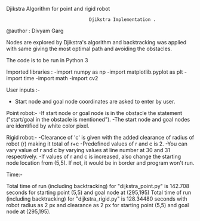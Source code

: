 Djikstra Algorithm for point and rigid robot

                                   Djikstra Implementation . 
@author : Divyam Garg

Nodes are explored by Djikstra's algorithm and backtracking was applied with same giving the most optimal path and avoiding the obstacles.

The code is to be run in Python 3

Imported libraries : -import numpy as np -import matplotlib.pyplot as plt -import time -import math -import cv2

User inputs :-
- Start node and goal node coordinates are asked to enter by user.

Point robot:- -If start node or goal node is in the obstacle the statement ("start/goal in the obstacle is mentioned"). -The start node and goal nodes are identified by white color pixel.

Rigid robot:- -Clearance of 'c' is given with the added clearance of radius of robot (r) making it total of r+c -Predefined values of r and c is 2. -You can vary value of r and c by varying values at line number at 30 and 31 respectively. -If values of r and c is increased, also change the starting node location from (5,5). If not, it would be in border and program won't run.

Time:-

Total time of run (including backtracking) for "dijkstra_point.py" is 142.708 seconds for starting point (5,5) and goal node at (295,195)
Total time of run (including backtracking) for "dijkstra_rigid.py" is 128.34480 seconds with robot radius as 2 px and clearance as 2 px for starting point (5,5) and goal node at (295,195).
